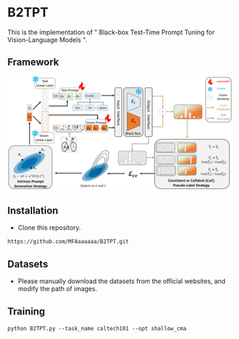 # B2TPT
This is the implementation of " Black-box Test-Time Prompt Tuning for Vision-Language Models ".
## Framework
![image](https://github.com/MFAaaaaaa/B2TPT/blob/main/model/A-Fram-B2TPT.png)
## Installation
* Clone this repository.
```bash
https://github.com/MFAaaaaaa/B2TPT.git
```
## Datasets
* Please manually download the datasets from the official websites, and modify the path of images.
## Training
```
python B2TPT.py --task_name caltech101 --opt shallow_cma 
```
